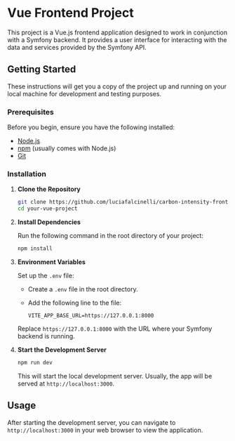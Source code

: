 # Vue Frontend Project

This project is a Vue.js frontend application designed to work in conjunction with a Symfony backend. It provides a user interface for interacting with the data and services provided by the Symfony API.

## Getting Started

These instructions will get you a copy of the project up and running on your local machine for development and testing purposes.

### Prerequisites

Before you begin, ensure you have the following installed:
- [Node.js](https://nodejs.org/)
- [npm](https://www.npmjs.com/) (usually comes with Node.js)
- [Git](https://git-scm.com/)

### Installation

1. **Clone the Repository**

    ```bash
    git clone https://github.com/luciafalcinelli/carbon-intensity-frontend.git
    cd your-vue-project
    ```

2. **Install Dependencies**

    Run the following command in the root directory of your project:

    ```bash
    npm install
    ```

3. **Environment Variables**

    Set up the `.env` file:

    - Create a `.env` file in the root directory.
    - Add the following line to the file:

      ```env
      VITE_APP_BASE_URL=https://127.0.0.1:8000
      ```

    Replace `https://127.0.0.1:8000` with the URL where your Symfony backend is running.

4. **Start the Development Server**

    ```bash
    npm run dev
    ```

    This will start the local development server. Usually, the app will be served at `http://localhost:3000`.

## Usage

After starting the development server, you can navigate to `http://localhost:3000` in your web browser to view the application.

